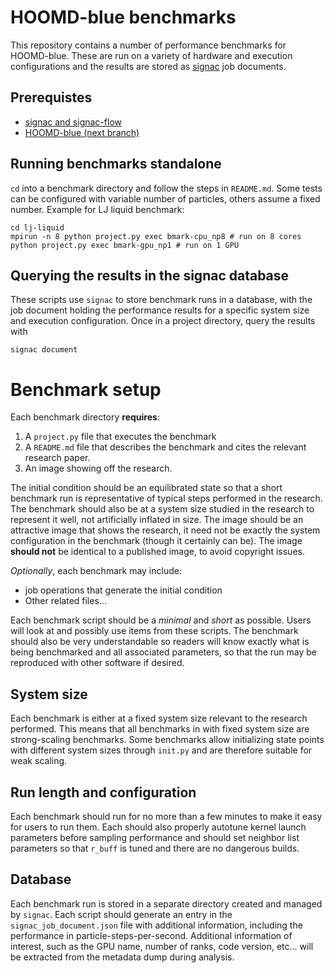 # HOOMD-blue benchmarks

This repository contains a number of performance benchmarks for HOOMD-blue. These are run on a variety of hardware
and execution configurations and the results are stored as [signac](http://signac.io) job documents.

## Prerequistes

* [signac and signac-flow](http://signac.io)
* [HOOMD-blue (next branch)](http://glotzerlab.engin.umich.edu/hoomd-blue)

## Running benchmarks standalone

`cd` into a benchmark directory and follow the steps in `README.md`. Some tests can be configured with variable
number of particles, others assume a fixed number. Example for LJ liquid benchmark:

```
cd lj-liquid
mpirun -n 8 python project.py exec bmark-cpu_np8 # run on 8 cores
python project.py exec bmark-gpu_np1 # run on 1 GPU
```

## Querying the results in the signac database

These scripts use `signac` to store benchmark runs in a database, with the job document holding the performance
results for a specific system size and execution configuration. Once in a project directory, query the results with

```
signac document
```

# Benchmark setup

Each benchmark directory **requires**:

1. A `project.py` file that executes the benchmark
2. A `README.md` file that describes the benchmark and cites the relevant research paper.
3. An image showing off the research.

The initial condition should be an equilibrated state so that a short benchmark run is representative of typical
steps performed in the research. The benchmark should also be at a system size studied in the research to represent
it well, not artificially inflated in size. The image should be an attractive image that shows the research, it need
not be exactly the system configuration in the benchmark (though it certainly can be). The image **should not** be
identical to a published image, to avoid copyright issues.

*Optionally*, each benchmark may include:

* job operations that generate the initial condition
* Other related files...

Each benchmark script should be a *minimal* and *short* as possible. Users will look at and possibly use items from these
scripts. The benchmark should also be very understandable so readers will know exactly what is being benchmarked
and all associated parameters, so that the run may be reproduced with other software if desired.

## System size

Each benchmark is either at a fixed system size relevant to the research performed. This means that all benchmarks
in with fixed system size are strong-scaling benchmarks. Some benchmarks allow initializing state points with different
system sizes through `init.py` and are therefore suitable for weak scaling.

## Run length and configuration

Each benchmark should run for no more than a few minutes to make it easy for users to run them. Each should also
properly autotune kernel launch parameters before sampling performance and should set neighbor list parameters so that
`r_buff` is tuned and there are no dangerous builds.

## Database

Each benchmark run is stored in a separate directory created and managed by `signac`. Each script should generate an entry
in the `signac_job_document.json` file with additional information, including the performance in particle-steps-per-second.
Additional information of interest, such as the GPU name, number of ranks, code version, etc... will be extracted from
the metadata dump during analysis.
